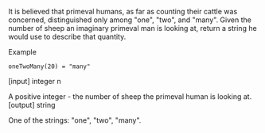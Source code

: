 It is believed that primeval humans, as far as counting their cattle was concerned, distinguished only among "one", "two", and "many". Given the number of sheep an imaginary primeval man is looking at, return a string he would use to describe that quantity.

Example

`oneTwoMany(20) = "many"`

[input] integer n

A positive integer - the number of sheep the primeval human is looking at. [output] string

One of the strings: "one", "two", "many".
